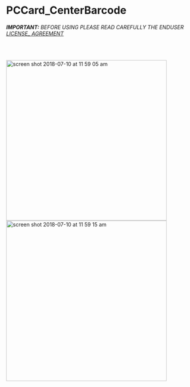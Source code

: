 # PCCard_CenterBarcode
###### __IMPORTANT:__ BEFORE USING PLEASE READ CAREFULLY THE ENDUSER [LICENSE_ AGREEMENT](http://link-os.github.io/Zebra_SDK_EULA.pdf)
<br />


<p float="left">
<img width="432" height=”600” alt="screen shot 2018-07-10 at 11 59 05 am" src="https://user-images.githubusercontent.com/41017424/42525428-be5c8388-8438-11e8-85bd-d5fa23149b75.png">
<img width="432" height=”600” alt="screen shot 2018-07-10 at 11 59 15 am" src="https://user-images.githubusercontent.com/41017424/42525431-bfa458b0-8438-11e8-84d4-079b991a5a47.png">




</p>
